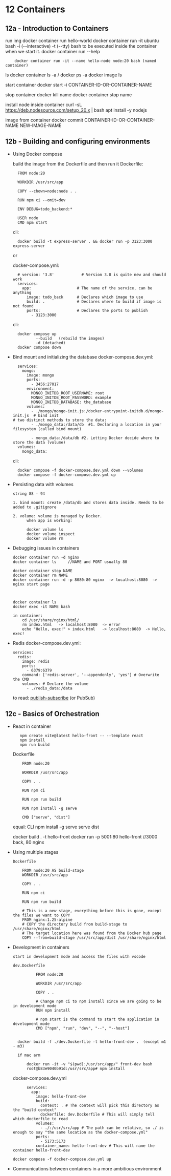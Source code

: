 # 12 Containers

## 12a - Introduction to Containers

  run img
        docker container run hello-world
        docker container run -it ubuntu bash
                -i (--interactive)
                -t (--tty)
                bash to be executed inside the container when we start it.
        docker container run --help

        docker container run -it --name hello-node node:20 bash (named container)

  ls
        docker container ls -a  / docker ps -a
        docker image ls

  start container
        docker start -i CONTAINER-ID-OR-CONTAINER-NAME

  stop container
        docker kill name
        docker container stop name    

  install node inside container
        curl -sL https://deb.nodesource.com/setup_20.x | bash
        apt install -y nodejs

  image from container
        docker commit CONTAINER-ID-OR-CONTAINER-NAME NEW-IMAGE-NAME


## 12b - Building and configuring environments

  - Using Docker compose

    build the image from the Dockerfile and then run it
    Dockerfile:

          FROM node:20

          WORKDIR /usr/src/app

          COPY --chown=node:node . .

          RUN npm ci --omit=dev

          ENV DEBUG=todo_backend:*

          USER node
          CMD npm start

      cli:

          docker build -t express-server . && docker run -p 3123:3000 express-server

    or

    docker-compose.yml:

          # version: '3.8'            # Version 3.8 is quite new and should work
          services:
            app:                    # The name of the service, can be anything
              image: todo_back      # Declares which image to use
              build: .              # Declares where to build if image is not found
              ports:                # Declares the ports to publish
                - 3123:3000

      cli:

          docker compose up
                  --build   (rebuild the images)
                  -d (detached)
          docker compose down

  - Bind mount and initializing the database
    docker-compose.dev.yml:

          services:
            mongo:
              image: mongo
              ports:
                - 3456:27017
              environment:
                MONGO_INITDB_ROOT_USERNAME: root
                MONGO_INITDB_ROOT_PASSWORD: example
                MONGO_INITDB_DATABASE: the_database
              volumes:
                - ./mongo/mongo-init.js:/docker-entrypoint-initdb.d/mongo-init.js  # bind init
        # two distinct methods to store the data:        
                - ./mongo_data:/data/db  #1. Declaring a location in your filesystem (called bind mount)

                - mongo_data:/data/db #2. Letting Docker decide where to store the data (volume)
          volumes:            
            mongo_data:


      cli:

          docker compose -f docker-compose.dev.yml down --volumes
          docker compose -f docker-compose.dev.yml up


  - Persisting data with volumes

        string 88 - 94

        1. bind mount: create /data/db and stores data inside. Needs to be added to .gitignore

        2. volume: volume is managed by Docker.
              when app is working:
              
              docker volume ls
              docker volume inspect
              docker volume rm

  - Debugging issues in containers

        docker container run -d nginx
        docker container ls     //NAME and PORT usually 80

        docker container stop NAME
        docker container rm NAME
        docker container run -d -p 8080:80 nginx  -> localhost:8080  -> nginx start page

        

        docker container ls
        docker exec -it NAME bash

        in container:
            cd /usr/share/nginx/html/
            rm index.html   -> localhost:8080  -> error
            echo "Hello, exec!" > index.html   -> localhost:8080  -> Hello, exec!

  - Redis
      docker-compose.dev.yml:

        services:
          redis:
            image: redis
            ports: 
              - 6379:6379
            command: ['redis-server', '--appendonly', 'yes'] # Overwrite the CMD
            volumes: # Declare the volume
              - ./redis_data:/data

      to read: [publish-subscribe](https://en.wikipedia.org/wiki/Publish%E2%80%93subscribe_pattern) (or PubSub)

## 12c - Basics of Orchestration

  - React in container

           npm create vite@latest hello-front -- --template react
           npm install
           npm run build

      Dockerfile

            FROM node:20

            WORKDIR /usr/src/app

            COPY . .

            RUN npm ci

            RUN npm run build

            RUN npm install -g serve

            CMD ["serve", "dist"]

      equal: CLI
        npm install -g serve
        serve dist  


      docker build . -t hello-front
      docker run -p 5001:80 hello-front //3000 back, 80 nginx

  - Using multiple stages

        Dockerfile

            FROM node:20 AS build-stage
            WORKDIR /usr/src/app
            
            COPY . .
            
            RUN npm ci
            
            RUN npm run build
            
            # This is a new stage, everything before this is gone, except the files we want to COPY
            FROM nginx:1.25-alpine
            # COPY the directory build from build-stage to /usr/share/nginx/html
            # The target location here was found from the Docker hub page
            COPY --from=build-stage /usr/src/app/dist /usr/share/nginx/html


  - Development in containers

        start in development mode and access the files with vscode

        dev.Dockerfile

                  FROM node:20

                  WORKDIR /usr/src/app

                  COPY . .

                  # Change npm ci to npm install since we are going to be in development mode
                  RUN npm install

                  # npm start is the command to start the application in development mode
                  CMD ["npm", "run", "dev", "--", "--host"]

      
          docker build -f ./dev.Dockerfile -t hello-front-dev .  (except m1 - m3)

          if mac arm

              docker run -it -v "$(pwd):/usr/src/app/" front-dev bash
              root@b83e9040b91d:/usr/src/app# npm install


      
      docker-compose.dev.yml

              services:
                app:
                  image: hello-front-dev
                  build:
                    context: . # The context will pick this directory as the "build context"
                    dockerfile: dev.Dockerfile # This will simply tell which dockerfile to read
                  volumes:
                    - ./:/usr/src/app # The path can be relative, so ./ is enough to say "the same location as the docker-compose.yml"
                  ports:
                    - 5173:5173
                  container_name: hello-front-dev # This will name the container hello-front-dev

        docker compose -f docker-compose.dev.yml up

  - Communications between containers in a more ambitious environment